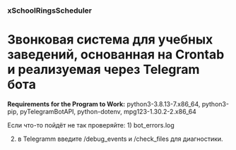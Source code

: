 ### xSchoolRingsScheduler
# Звонковая система для учебных заведений, основанная на Crontab и реализуемая через Telegram бота

<B>Requirements for the Program to Work:</B>
python3-3.8.13-7.x86_64, python3-pip, pyTelegramBotAPI, python-dotenv, mpg123-1.30.2-2.x86_64

Если что-то пойдёт не так проверяйте: 1) bot_errors.log

2) в Telegramm введите /debug_events и /check_files для диагностики.
